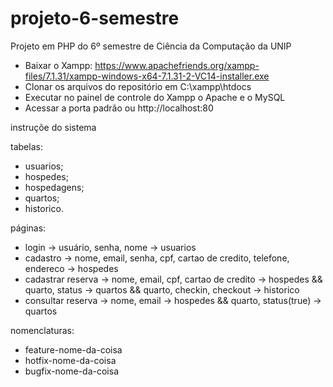 # projeto-6-semestre
Projeto em PHP do 6º semestre de Ciência da Computação da UNIP

- Baixar o Xampp: https://www.apachefriends.org/xampp-files/7.1.31/xampp-windows-x64-7.1.31-2-VC14-installer.exe
- Clonar os arquivos do repositório em C:\xampp\htdocs
- Executar no painel de controle do Xampp o Apache e o MySQL
- Acessar a porta padrão ou http://localhost:80

instruçõe do sistema

tabelas:

- usuarios;
- hospedes;
- hospedagens;
- quartos;
- historico.

páginas:

- login -> usuário, senha, nome -> usuarios
- cadastro -> nome, email, senha, cpf, cartao de credito, telefone, endereco -> hospedes
- cadastrar reserva -> nome, email, cpf, cartao de credito -> hospedes && quarto, status -> quartos && quarto, checkin, checkout -> historico
- consultar reserva -> nome, email -> hospedes && quarto, status(true) -> quartos

nomenclaturas:

- feature-nome-da-coisa
- hotfix-nome-da-coisa
- bugfix-nome-da-coisa